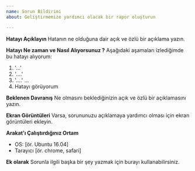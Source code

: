 ```yaml
---
name: Sorun Bildirimi
about: Geliştirmemize yardımcı olacak bir rapor oluşturun

---
```


**Hatayı Açıklayın**
Hatanın ne olduğuna dair açık ve özlü bir açıklama yazın.

**Hatayı Ne zaman ve Nasıl Alıyorsunuz ?**
Aşağıdaki aşamaları izlediğimde bu hatayı alıyorum:
1. '...'
2. '....'
3. '....'
...
4. Hatayı görüyorum

**Beklenen Davranış**
Ne olmasını beklediğinizin açık ve özlü bir açıklamasını yazın.

**Ekran Görüntüleri**
Varsa, sorununuzu açıklamaya yardımcı olması için ekran görüntüleri ekleyin.

**Arakat'ı Çalıştırdığınız Ortam**
 - OS: [ör. Ubuntu 16.04]
 - Tarayıcı [ör. chrome, safari]

**Ek olarak**
Sorunla ilgili başka bir şey yazmak için burayı kullanabilirsiniz.
